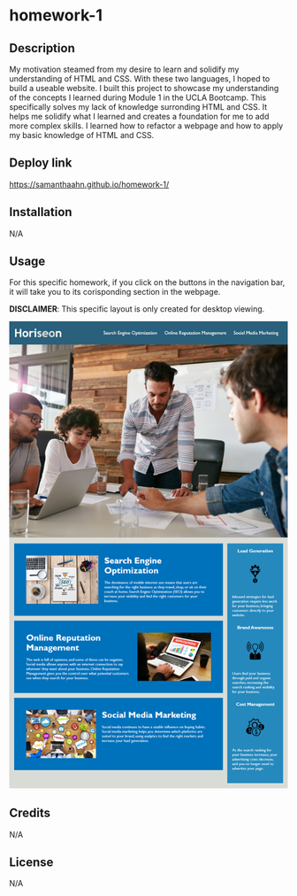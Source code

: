 # homework-1


## Description

My motivation steamed from my desire to learn and solidify my understanding of HTML and CSS. With these two languages, I hoped to build a useable website. 
I built this project to showcase my understanding of the concepts I learned during Module 1 in the UCLA Bootcamp. 
This specifically solves my lack of knowledge surronding HTML and CSS. It helps me solidify what I learned and creates a foundation for me to add more complex skills. 
I learned how to refactor a webpage and how to apply my basic knowledge of HTML and CSS.

## Deploy link
https://samanthaahn.github.io/homework-1/

## Installation

N/A

## Usage

For this specific homework, if you click on the buttons in the navigation bar, it will take you to its corisponding section in the webpage. 

**DISCLAIMER**: This specific layout is only created for desktop viewing. 

![alt text](./assets/01-html-css-git-homework-demo.png)

## Credits

N/A

## License

N/A
